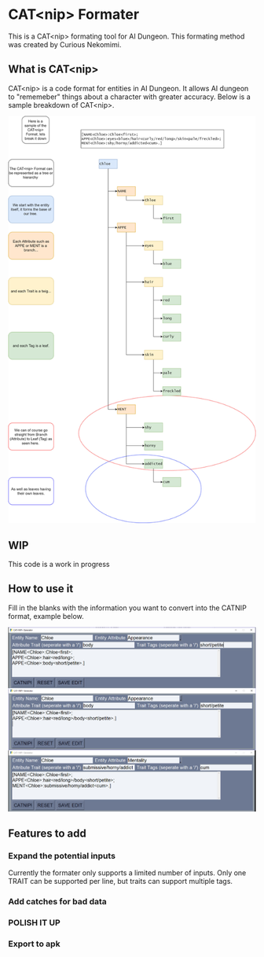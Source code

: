# CAT&lt;nip> Formater

This is a CAT&lt;nip> formating tool for AI Dungeon. This formating method was created by Curious Nekomimi. 


## What is CAT&lt;nip>
CAT&lt;nip> is a code format for entities in AI Dungeon. It allows AI dungeon to "rememeber" things about a character with greater accuracy. Below is a sample breakdown of CAT&lt;nip>.

![tree](img/CatNipTree.jpg)
## WIP
This code is a work in progress

## How to use it
Fill in the blanks with the information you want to convert into the CATNIP format, example below.

![example](img/Example.jpg)


## Features to add

### Expand the potential inputs
Currently the formater only supports a limited number of inputs. Only one TRAIT can be supported per line, but traits can support multiple tags. 
### Add catches for bad data

### POLISH IT UP

### Export to apk
